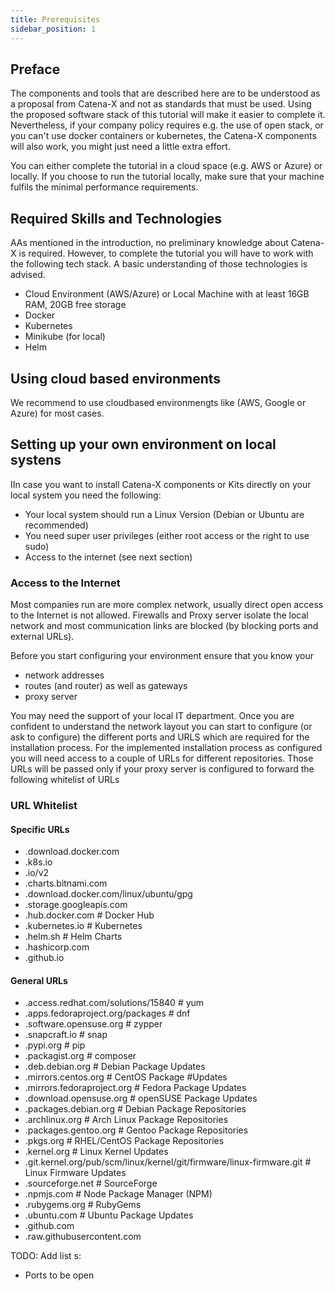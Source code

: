 ```yaml
---
title: Prerequisites
sidebar_position: 1
---
```



## Preface

The components and tools that are described here are to be understood as a proposal from Catena-X and not as standards that must be used. Using the proposed software stack of this tutorial will make it easier to complete it. Nevertheless, if your company policy requires e.g. the use of open stack, or you can't use docker containers or kubernetes, the Catena-X components will also work, you might just need a little extra effort.

You can either complete the tutorial in a cloud space (e.g. AWS or Azure) or locally. If you choose to run the tutorial locally, make sure that your machine fulfils the minimal performance requirements.

## Required Skills and Technologies

AAs mentioned in the introduction, no preliminary knowledge about Catena-X is required. However, to complete the tutorial you will have to work with the following tech stack. A basic understanding of those technologies is advised.

- Cloud Environment (AWS/Azure) or Local Machine with at least 16GB RAM, 20GB free storage
- Docker
- Kubernetes
- Minikube (for local)
- Helm

## Using cloud based environments

We recommend to use cloudbased environmengts like (AWS, Google or Azure) for most cases.

## Setting up your own environment on local systens

IIn case you want to install Catena-X components or Kits directly on your local system you need the following:

- Your local system should run a Linux Version (Debian or Ubuntu are recommended)
- You need super user privileges (either root access or the right to use sudo)
- Access to the internet (see next section)

### Access to the Internet

Most companies run are more complex network, usually direct open access to the Internet is not allowed. Firewalls and Proxy server isolate the local network and most communication links are blocked (by blocking ports and external URLs).

Before you start configuring your environment ensure that you know your

- network addresses
- routes (and router) as well as gateways
- proxy server

You may need the support of your local IT department. Once you are confident to understand the network layout you can start to configure (or ask to configure) the different ports and URLS which are required for the installation process. For the implemented installation process as configured you will need access to a couple of URLs for different repositories. Those URLs will be passed only if your proxy server is configured to forward the following whitelist of URLs

### URL Whitelist

#### Specific URLs​

- .download.docker.com​
- .k8s.io​
- .io/v2​
- .charts.bitnami.com​
- .download.docker.com/linux/ubuntu/gpg​
- .storage.googleapis.com​
- .hub.docker.com                                     # Docker Hub​
- .kubernetes.io                                      # Kubernetes​
- .helm.sh                                            # Helm Charts​
- .hashicorp.com​
- .github.io​

#### General URLs​

- .access.redhat.com/solutions/15840                  # yum​
- .apps.fedoraproject.org/packages                    # dnf​
- .software.opensuse.org                              # zypper​
- .snapcraft.io                                       # snap​
- .pypi.org                                           # pip​
- .packagist.org                                      # composer​
- .deb.debian.org                                                           # Debian Package Updates​
- .mirrors.centos.org                                 # CentOS Package #Updates​
- .mirrors.fedoraproject.org                   # Fedora Package Updates​
- .download.opensuse.org                       # openSUSE Package Updates​
- .packages.debian.org                         # Debian Package Repositories​
- .archlinux.org                               # Arch Linux Package Repositories​
- .packages.gentoo.org                         # Gentoo Package Repositories​
- .pkgs.org                      # RHEL/CentOS Package Repositories​
- .kernel.org                    # Linux Kernel Updates​
- .git.kernel.org/pub/scm/linux/kernel/git/firmware/linux-firmware.git    # Linux Firmware Updates​
- .sourceforge.net               # SourceForge​
- .npmjs.com                     # Node Package Manager (NPM)​
- .rubygems.org                  # RubyGems​
- .ubuntu.com                    # Ubuntu Package Updates​
- .github.com​
- .raw.githubusercontent.com​

TODO: Add list s:

- Ports to be open
